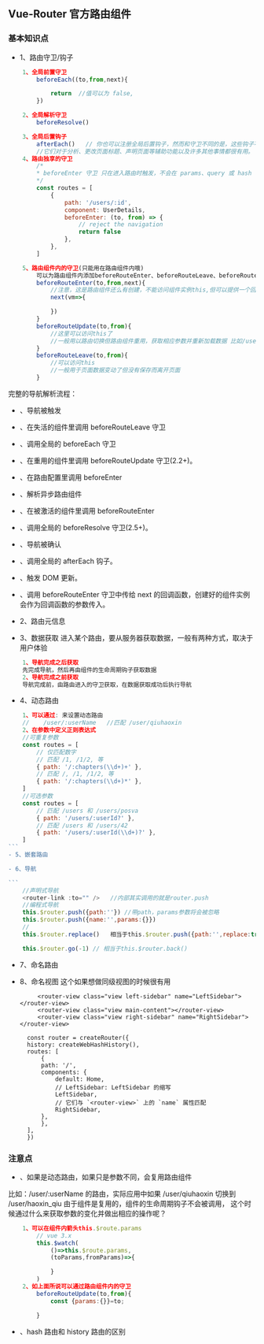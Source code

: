 ## Vue-Router 官方路由组件

### 基本知识点

- 1、路由守卫/钩子

```Javascript
    1、全局前置守卫
        beforeEach((to,from,next){

            return  //值可以为 false,
        })

    2、全局解析守卫
        beforeResolve()

    3、全局后置钩子
        afterEach()   // 你也可以注册全局后置钩子，然而和守卫不同的是，这些钩子不会接受 next 函数也不会改变导航本身
        //它们对于分析、更改页面标题、声明页面等辅助功能以及许多其他事情都很有用。
    4、路由独享的守卫
        /*
        * beforeEnter 守卫 只在进入路由时触发，不会在 params、query 或 hash 改变时触发。例如，从 /users/2 进入到 /users/3 或者从 /users/2#info 进入到 /users/2#projects。它们只有在 从一个不同的 路由导航时，才会被触发。
        */
        const routes = [
            {
                path: '/users/:id',
                component: UserDetails,
                beforeEnter: (to, from) => {
                    // reject the navigation
                    return false
                },
            },
        ]

    5、路由组件内的守卫(只能用在路由组件内哦)
        可以为路由组件内添加beforeRouteEnter、beforeRouteLeave、beforeRouteUpdate
        beforeRouteEnter(to,from,next){
            //注意，这是路由组件还么有创建，不能访问组件实例this,但可以提供一个回调函数给next，并把组件实例给next当参数
            next(vm=>{

            })
        }
        beforeRouteUpdate(to,from){
            //这里可以访问this了
            //一般用以路由切换但路由组件重用，获取相应参数并重新加载数据 比如/user/8   切换到/user/9
        }
        beforeRouteLeave(to,from){
            //可以访问this
            //一般用于页面数据变动了但没有保存而离开页面
        }

```

完整的导航解析流程：

- 、导航被触发
- 、在失活的组件里调用 beforeRouteLeave 守卫
- 、调用全局的 beforeEach 守卫
- 、在重用的组件里调用 beforeRouteUpdate 守卫(2.2+)。
- 、在路由配置里调用 beforeEnter
- 、解析异步路由组件
- 、在被激活的组件里调用 beforeRouteEnter
- 、调用全局的 beforeResolve 守卫(2.5+)。
- 、导航被确认
- 、调用全局的 afterEach 钩子。
- 、触发 DOM 更新。
- 、调用 beforeRouteEnter 守卫中传给 next 的回调函数，创建好的组件实例会作为回调函数的参数传入。

- 2、路由元信息

- 3、数据获取
  进入某个路由，要从服务器获取数据，一般有两种方式，取决于用户体验

```Javascript
    1、导航完成之后获取
    先完成导航，然后再由组件的生命周期钩子获取数据
    2、导航完成之前获取
    导航完成前，由路由进入的守卫获取，在数据获取成功后执行导航
```

- 4、动态路由

````Javascript
    1、可以通过: 来设置动态路由
    //    /user/:userName   //匹配 /user/qiuhaoxin
    2、在参数中定义正则表达式
    //可重复参数
    const routes = [
        // 仅匹配数字
        // 匹配 /1, /1/2, 等
        { path: '/:chapters(\\d+)+' },
        // 匹配 /, /1, /1/2, 等
        { path: '/:chapters(\\d+)*' },
    ]
    //可选参数
    const routes = [
        // 匹配 /users 和 /users/posva
        { path: '/users/:userId?' },
        // 匹配 /users 和 /users/42
        { path: '/users/:userId(\\d+)?' },
    ]
```
- 5、嵌套路由

- 6、导航

```
    //声明式导航
    <router-link :to="" />   //内部其实调用的就是router.push
    //编程式导航
    this.$router.push({path:''}) //带path，params参数将会被忽略
    this.$router.push({name:'',params:{}})
    //
    this.$router.replace()   相当于this.$router.push({path:'',replace:true})

    this.$router.go(-1) // 相当于this.$router.back()
````

- 7、命名路由

- 8、命名视图
  这个如果想做同级视图的时候很有用

  ```
       <router-view class="view left-sidebar" name="LeftSidebar"></router-view>
       <router-view class="view main-content"></router-view>
       <router-view class="view right-sidebar" name="RightSidebar"></router-view>
  ```

  ```
    const router = createRouter({
    history: createWebHashHistory(),
    routes: [
        {
        path: '/',
        components: {
            default: Home,
            // LeftSidebar: LeftSidebar 的缩写
            LeftSidebar,
            // 它们与 `<router-view>` 上的 `name` 属性匹配
            RightSidebar,
        },
        },
    ],
    })
  ```

### 注意点

- 、如果是动态路由，如果只是参数不同，会复用路由组件

比如：/user/:userName 的路由，实际应用中如果 /user/qiuhaoxin 切换到 /user/haoxin_qiu 由于组件是复用的，组件的生命周期钩子不会被调用，
这个时候通过什么来获取参数的变化并做出相应的操作呢？

```Javascript
    1、可以在组件内箭头this.$route.params
        // vue 3.x
        this.$watch(
            ()=>this.$route.params,
            (toParams,fromParams)=>{

            }
        )
    2、如上面所说可以通过路由组件内的守卫
        beforeRouteUpdate(to,from){
            const {params:{}}=to;

        }
```

- 、hash 路由和 history 路由的区别
